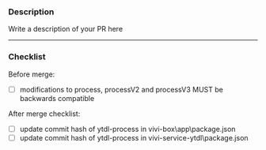 ### Description

Write a description of your PR here

--------

### Checklist

Before merge:
- [ ] modifications to process, processV2 and processV3 MUST be backwards compatible

After merge checklist:
- [ ] update commit hash of ytdl-process in vivi-box\app\package.json
- [ ] update commit hash of ytdl-process in vivi-service-ytdl\package.json
